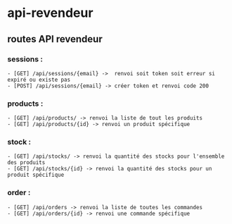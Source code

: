 # api-revendeur

## routes API revendeur

### sessions :
    - [GET] /api/sessions/{email} ->  renvoi soit token soit erreur si expiré ou existe pas
    - [POST] /api/sessions/{email} -> créer token et renvoi code 200
### products :
    - [GET] /api/products/ -> renvoi la liste de tout les produits
    - [GET] /api/products/{id} -> renvoi un produit spécifique
### stock :
    - [GET] /api/stocks/ -> renvoi la quantité des stocks pour l'ensemble des produits
    - [GET] /api/stocks/{id} -> renvoi la quantité des stocks pour un produit spécifique
### order :
    - [GET] /api/orders -> renvoi la liste de toutes les commandes
    - [GET] /api/orders/{id} -> renvoi une commande spécifique
